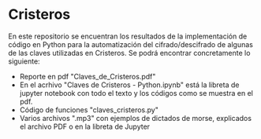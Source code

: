 # Cristeros

En este repositorio se encuentran los resultados de la implementación de código en Python para la automatización del cifrado/descifrado de algunas de las claves utilizadas en Cristeros. Se podrá encontrar concretamente lo siguiente:

- Reporte en pdf "Claves_de_Cristeros.pdf"
- En el acrhivo "Claves de Cristeros - Python.ipynb" está la libreta de jupyter notebook con todo el texto y los códigos como se muestra en el pdf.
- Código de funciones "claves_cristeros.py"
- Varios archivos ".mp3" con ejemplos de dictados de morse, explicados el archivo PDF o en la libreta de Jupyter
